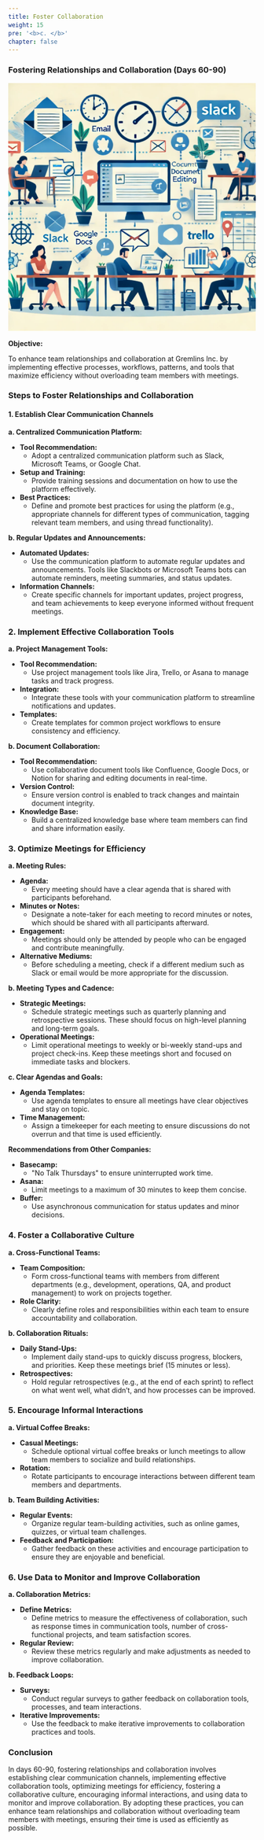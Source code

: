 ```yaml
---
title: Foster Collaboration
weight: 15
pre: '<b>c. </b>'
chapter: false
---
```


### Fostering Relationships and Collaboration (Days 60-90)

![Collaboration](images/collaboration.png)

**Objective:**

To enhance team relationships and collaboration at Gremlins Inc. by implementing effective processes, workflows, patterns, and tools that maximize efficiency without overloading team members with meetings.

### Steps to Foster Relationships and Collaboration

#### 1. Establish Clear Communication Channels

**a. Centralized Communication Platform:**
- **Tool Recommendation:**
  - Adopt a centralized communication platform such as Slack, Microsoft Teams, or Google Chat.
- **Setup and Training:**
  - Provide training sessions and documentation on how to use the platform effectively.
- **Best Practices:**
  - Define and promote best practices for using the platform (e.g., appropriate channels for different types of communication, tagging relevant team members, and using thread functionality).

**b. Regular Updates and Announcements:**
- **Automated Updates:**
  - Use the communication platform to automate regular updates and announcements. Tools like Slackbots or Microsoft Teams bots can automate reminders, meeting summaries, and status updates.
- **Information Channels:**
  - Create specific channels for important updates, project progress, and team achievements to keep everyone informed without frequent meetings.

### 2. Implement Effective Collaboration Tools

**a. Project Management Tools:**
- **Tool Recommendation:**
  - Use project management tools like Jira, Trello, or Asana to manage tasks and track progress.
- **Integration:**
  - Integrate these tools with your communication platform to streamline notifications and updates.
- **Templates:**
  - Create templates for common project workflows to ensure consistency and efficiency.

**b. Document Collaboration:**
- **Tool Recommendation:**
  - Use collaborative document tools like Confluence, Google Docs, or Notion for sharing and editing documents in real-time.
- **Version Control:**
  - Ensure version control is enabled to track changes and maintain document integrity.
- **Knowledge Base:**
  - Build a centralized knowledge base where team members can find and share information easily.

### 3. Optimize Meetings for Efficiency

**a. Meeting Rules:**
- **Agenda:**
  - Every meeting should have a clear agenda that is shared with participants beforehand.
- **Minutes or Notes:**
  - Designate a note-taker for each meeting to record minutes or notes, which should be shared with all participants afterward.
- **Engagement:**
  - Meetings should only be attended by people who can be engaged and contribute meaningfully.
- **Alternative Mediums:**
  - Before scheduling a meeting, check if a different medium such as Slack or email would be more appropriate for the discussion.

**b. Meeting Types and Cadence:**
- **Strategic Meetings:**
  - Schedule strategic meetings such as quarterly planning and retrospective sessions. These should focus on high-level planning and long-term goals.
- **Operational Meetings:**
  - Limit operational meetings to weekly or bi-weekly stand-ups and project check-ins. Keep these meetings short and focused on immediate tasks and blockers.

**c. Clear Agendas and Goals:**
- **Agenda Templates:**
  - Use agenda templates to ensure all meetings have clear objectives and stay on topic.
- **Time Management:**
  - Assign a timekeeper for each meeting to ensure discussions do not overrun and that time is used efficiently.

**Recommendations from Other Companies:**
- **Basecamp:**
  - "No Talk Thursdays" to ensure uninterrupted work time.
- **Asana:**
  - Limit meetings to a maximum of 30 minutes to keep them concise.
- **Buffer:**
  - Use asynchronous communication for status updates and minor decisions.

### 4. Foster a Collaborative Culture

**a. Cross-Functional Teams:**
- **Team Composition:**
  - Form cross-functional teams with members from different departments (e.g., development, operations, QA, and product management) to work on projects together.
- **Role Clarity:**
  - Clearly define roles and responsibilities within each team to ensure accountability and collaboration.

**b. Collaboration Rituals:**
- **Daily Stand-Ups:**
  - Implement daily stand-ups to quickly discuss progress, blockers, and priorities. Keep these meetings brief (15 minutes or less).
- **Retrospectives:**
  - Hold regular retrospectives (e.g., at the end of each sprint) to reflect on what went well, what didn’t, and how processes can be improved.

### 5. Encourage Informal Interactions

**a. Virtual Coffee Breaks:**
- **Casual Meetings:**
  - Schedule optional virtual coffee breaks or lunch meetings to allow team members to socialize and build relationships.
- **Rotation:**
  - Rotate participants to encourage interactions between different team members and departments.

**b. Team Building Activities:**
- **Regular Events:**
  - Organize regular team-building activities, such as online games, quizzes, or virtual team challenges.
- **Feedback and Participation:**
  - Gather feedback on these activities and encourage participation to ensure they are enjoyable and beneficial.

### 6. Use Data to Monitor and Improve Collaboration

**a. Collaboration Metrics:**
- **Define Metrics:**
  - Define metrics to measure the effectiveness of collaboration, such as response times in communication tools, number of cross-functional projects, and team satisfaction scores.
- **Regular Review:**
  - Review these metrics regularly and make adjustments as needed to improve collaboration.

**b. Feedback Loops:**
- **Surveys:**
  - Conduct regular surveys to gather feedback on collaboration tools, processes, and team interactions.
- **Iterative Improvements:**
  - Use the feedback to make iterative improvements to collaboration practices and tools.

### Conclusion

In days 60-90, fostering relationships and collaboration involves establishing clear communication channels, implementing effective collaboration tools, optimizing meetings for efficiency, fostering a collaborative culture, encouraging informal interactions, and using data to monitor and improve collaboration. By adopting these practices, you can enhance team relationships and collaboration without overloading team members with meetings, ensuring their time is used as efficiently as possible.
